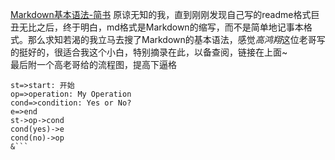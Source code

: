 [Markdown基本语法-简书](https://www.jianshu.com/p/191d1e21f7ed)
原谅无知的我，直到刚刚发现自己写的readme格式巨丑无比之后，终于明白，md格式是Markdown的缩写，而不是简单地记事本格式。那么求知若渴的我立马去搜了Markdown的基本语法，感觉*高鸿翔*这位老哥写的挺好的，很适合我这个小白，特别摘录在此，以备查阅，链接在上面~  
最后附一个高老哥给的流程图，提高下逼格
```flow
st=>start: 开始
op=>operation: My Operation
cond=>condition: Yes or No?
e=>end
st->op->cond
cond(yes)->e
cond(no)->op
&```
